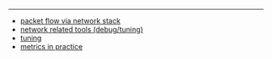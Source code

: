 ---

- [packet flow via network stack](./packet-flow.md)
- [network related tools (debug/tuning)](./tools.md)
- [tuning](./tuning.md)
- [metrics in practice](./metrics.md)
